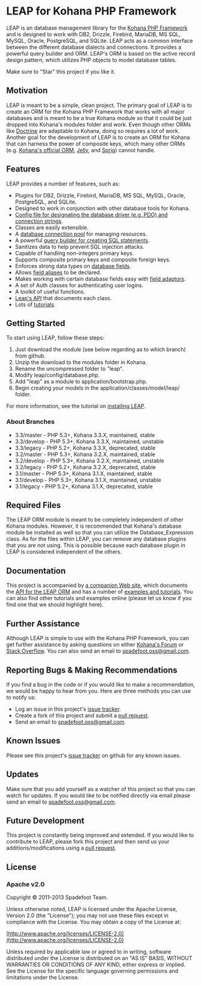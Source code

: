 # LEAP for Kohana PHP Framework

LEAP is an database management library for the [Kohana PHP Framework](http://kohanaframework.org) and is designed to work with DB2,
Drizzle, Firebird, MariaDB, MS SQL, MySQL, Oracle, PostgreSQL, and SQLite.  LEAP acts as a common interface between the different
database dialects and connections.  It provides a powerful query builder and ORM.  LEAP's ORM is based on the active record design
pattern, which utilizes PHP objects to model database tables.

Make sure to "Star" this project if you like it.

## Motivation

LEAP is meant to be a simple, clean project.  The primary goal of LEAP is to create an ORM for the Kohana PHP Framework that works
with all major databases and is meant to be a true Kohana module so that it could be just dropped into Kohana's modules folder and
work.  Even though other ORMs like [Doctrine](http://www.doctrine-project.org/projects/orm) are adaptable to Kohana, doing so
requires a lot of work.  Another goal for the development of LEAP is to create an ORM for Kohana that can harness the power of
composite keys, which many other ORMs (e.g. [Kohana's official ORM](https://github.com/kohana/orm), [Jelly](https://github.com/creatoro/jelly),
and [Sprig](https://github.com/sittercity/sprig/)) cannot handle.

## Features

LEAP provides a number of features, such as:

* Plugins for DB2, Drizzle, Firebird, MariaDB, MS SQL, MySQL, Oracle, PostgreSQL, and SQLite.
* Designed to work in conjunction with other database tools for Kohana.
* [Config file for designating the database driver (e.g. PDO) and connection strings](http://orm.spadefootcode.com/tutorials/setting-up-a-database-connection/).
* Classes are easily extensible.
* A [database connection pool](http://orm.spadefootcode.com/tutorials/establishing-a-database-connection/) for managing resources.
* A powerful [query builder for creating SQL statements](http://orm.spadefootcode.com/tutorials/building-sql-statements/).
* Sanitizes data to help prevent SQL injection attacks.
* Capable of handling non-integers primary keys.
* Supports composite primary keys and composite foreign keys.
* Enforces strong data types on [database fields](http://orm.spadefootcode.com/tutorials/mapping-a-model/#fields).
* Allows [field aliases](http://orm.spadefootcode.com/tutorials/mapping-a-model/#aliases) to be declared.
* Makes working with certain database fields easy with [field adaptors](http://orm.spadefootcode.com/tutorials/mapping-a-model/#adaptors).
* A set of Auth classes for authenticating user logins.
* A toolkit of useful functions.
* [Leap's API](http://orm.spadefootcode.com/api/annotated.html) that documents each class.
* Lots of [tutorials](http://orm.spadefootcode.com/tutorials/index/).

## Getting Started

To start using LEAP, follow these steps:

1. Just download the module (see below regarding as to which branch) from github.
2. Unzip the download to the modules folder in Kohana.
3. Rename the uncompressed folder to "leap".
4. Modify leap/config/database.php.
5. Add "leap" as a module to application/bootstrap.php.
6. Begin creating your models in the application/classes/model/leap/ folder.

For more information, see the tutorial on [installing LEAP](http://orm.spadefootcode.com/tutorials/installing-leap/).

### About Branches

* 3.3/master  - PHP 5.3+, Kohana 3.3.X, maintained, stable
* 3.3/develop - PHP 5.3+, Kohana 3.3.X, maintained, unstable
* 3.3/legacy  - PHP 5.2+, Kohana 3.3.X, deprecated, stable
* 3.2/master  - PHP 5.3+, Kohana 3.2.X, maintained, stable
* 3.2/develop - PHP 5.3+, Kohana 3.2.X, maintained, unstable
* 3.2/legacy  - PHP 5.2+, Kohana 3.2.X, deprecated, stable
* 3.1/master  - PHP 5.3+, Kohana 3.1.X, maintained, stable
* 3.1/develop - PHP 5.3+, Kohana 3.1.X, maintained, unstable
* 3.1/legacy  - PHP 5.2+, Kohana 3.1.X, deprecated, stable

## Required Files

The LEAP ORM module is meant to be completely independent of other Kohana modules.  However, it is recommended that Kohana's database module be
installed as well so that you can utilize the Database_Expression class.  As for the files within LEAP, you can remove any database plugins that
you are not using.  This is possible because each database plugin in LEAP is considered independent of the others.

## Documentation

This project is accompanied by [a companion Web site](http://orm.spadefootcode.com), which documents the [API for the LEAP ORM](http://orm.spadefootcode.com/api/annotated.html)
and has a number of [examples and tutorials](http://orm.spadefootcode.com/tutorials/index/). You can also find other tutorials and examples
online (please let us know if you find one that we should highlight here).

## Further Assistance

Although LEAP is simple to use with the Kohana PHP Framework, you can get further assistance by asking questions on either [Kohana's Forum](http://forum.kohanaframework.org/)
or [Stack Overflow](http://stackoverlow.com). You can also send an email to spadefoot.oss@gmail.com.

## Reporting Bugs & Making Recommendations

If you find a bug in the code or if you would like to make a recommendation, we would be happy to hear from you.  Here are three methods
you can use to notify us:

* Log an issue in this project's [issue tracker](https://github.com/spadefoot/kohana-orm-leap/issues?sort=comments&direction=desc&state=open).
* Create a fork of this project and submit a [pull request](http://help.github.com/send-pull-requests/).
* Send an email to spadefoot.oss@gmail.com.

## Known Issues

Please see this project's [issue tracker](https://github.com/spadefoot/kohana-orm-leap/issues?sort=comments&direction=desc&state=open) on github for any known issues.

## Updates

Make sure that you add yourself as a watcher of this project so that you can watch for updates.  If you would like to be notified directly
via email please send an email to spadefoot.oss@gmail.com.

## Future Development

This project is constantly being improved and extended. If you would like to contribute to LEAP, please fork this project and then send
us your additions/modifications using a [pull request](http://help.github.com/send-pull-requests/).

## License

### Apache v2.0

Copyright © 2011–2013 Spadefoot Team.

Unless otherwise noted, LEAP is licensed under the Apache License, Version 2.0 (the "License"); you may not use these files except in
compliance with the License. You may obtain a copy of the License at:

[http://www.apache.org/licenses/LICENSE-2.0](http://www.apache.org/licenses/LICENSE-2.0)

Unless required by applicable law or agreed to in writing, software distributed under the License is distributed on an "AS IS" BASIS,
WITHOUT WARRANTIES OR CONDITIONS OF ANY KIND, either express or implied. See the License for the specific language governing permissions
and limitations under the License.
